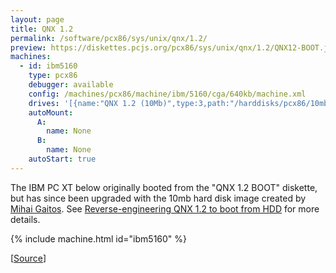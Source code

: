 ```yaml
---
layout: page
title: QNX 1.2
permalink: /software/pcx86/sys/unix/qnx/1.2/
preview: https://diskettes.pcjs.org/pcx86/sys/unix/qnx/1.2/QNX12-BOOT.jpg
machines:
  - id: ibm5160
    type: pcx86
    debugger: available
    config: /machines/pcx86/machine/ibm/5160/cga/640kb/machine.xml
    drives: '[{name:"QNX 1.2 (10Mb)",type:3,path:"/harddisks/pcx86/10mb/QNX12.json"}]'
    autoMount:
      A:
        name: None
      B:
        name: None
    autoStart: true
---
```


The IBM PC XT below originally booted from the "QNX 1.2 BOOT" diskette, but has since been upgraded with the
10mb hard disk image created by [Mihai Gaitos](https://hawk.ro/qnx12_pcjs/).
See [Reverse-engineering QNX 1.2 to boot from HDD](https://virtuallyfun.com/wordpress/2021/02/13/reverse-engineering-qnx-1-2-to-boot-from-hdd/)
for more details.

{% include machine.html id="ibm5160" %}

[[Source](https://virtuallyfun.com/wordpress/2020/10/05/qnx-1-1-demo-disk/)]
